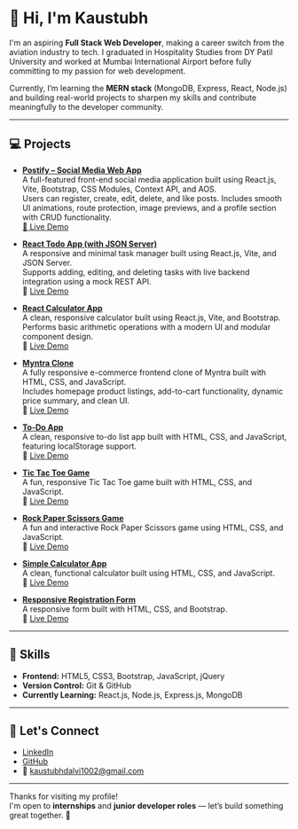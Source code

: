 # 👋 Hi, I'm Kaustubh

I'm an aspiring **Full Stack Web Developer**, making a career switch from the aviation industry to tech. I graduated in Hospitality Studies from DY Patil University and worked at Mumbai International Airport before fully committing to my passion for web development.

Currently, I’m learning the **MERN stack** (MongoDB, Express, React, Node.js) and building real-world projects to sharpen my skills and contribute meaningfully to the developer community.

---

## 💻 Projects

- [**Postify – Social Media Web App**](https://github.com/Kaustubh-Dalvi1001/Postify-Frontend-Social-Media-Web-App-React-Vite-MockAPI-.git)  
A full-featured front-end social media application built using React.js, Vite, Bootstrap, CSS Modules, Context API, and AOS.  
Users can register, create, edit, delete, and like posts. Includes smooth UI animations, route protection, image previews, and a profile section with CRUD functionality.  
<a href="https://kaustubh-dalvi1001.github.io/Postify-Frontend-Social-Media-Web-App-React-Vite-MockAPI-/" target="_blank">🔗 Live Demo</a>

- [**React Todo App (with JSON Server)**](https://github.com/Kaustubh-Dalvi1001/React-Todo-App-jsonserver)  
  A responsive and minimal task manager built using React.js, Vite, and JSON Server.  
  Supports adding, editing, and deleting tasks with live backend integration using a mock REST API.  
  🔗 [Live Demo](https://kaustubh-dalvi1001.github.io/React-Todo-App-jsonserver/)

- [**React Calculator App**](https://github.com/Kaustubh-Dalvi1001/React-Calculator-App)  
  A clean, responsive calculator built using React.js, Vite, and Bootstrap.  
  Performs basic arithmetic operations with a modern UI and modular component design.  
  🔗 [Live Demo](https://kaustubh-dalvi1001.github.io/React-Calculator-App/)

- [**Myntra Clone**](https://github.com/Kaustubh-Dalvi1001/Myntra-Clone-Frontend.git)  
  A fully responsive e-commerce frontend clone of Myntra built with HTML, CSS, and JavaScript.  
  Includes homepage product listings, add-to-cart functionality, dynamic price summary, and clean UI.  
  🔗 [Live Demo](https://kaustubh-dalvi1001.github.io/Myntra-Clone-Frontend/)

- [**To-Do App**](https://github.com/Kaustubh-Dalvi1001/To-Do-App-JavaScript.git)  
  A clean, responsive to-do list app built with HTML, CSS, and JavaScript, featuring localStorage support.  
  🔗 [Live Demo](https://kaustubh-dalvi1001.github.io/To-Do-App-JavaScript/)

- [**Tic Tac Toe Game**](https://github.com/Kaustubh-Dalvi1001/Tic-Tac-Toe-Game.git)  
  A fun, responsive Tic Tac Toe game built with HTML, CSS, and JavaScript.  
  🔗 [Live Demo](https://kaustubh-dalvi1001.github.io/Tic-Tac-Toe-Game/)

- [**Rock Paper Scissors Game**](https://github.com/Kaustubh-Dalvi1001/Rock-Paper-Scissors-Game-JS)  
  A fun and interactive Rock Paper Scissors game using HTML, CSS, and JavaScript.  
  🔗 [Live Demo](https://kaustubh-dalvi1001.github.io/Rock-Paper-Scissors-Game-JS/)

- [**Simple Calculator App**](https://github.com/Kaustubh-Dalvi1001/Simple-JavaScript-Calculator)  
  A clean, functional calculator built using HTML, CSS, and JavaScript.  
  🔗 [Live Demo](https://kaustubh-dalvi1001.github.io/Simple-JavaScript-Calculator/)

- [**Responsive Registration Form**](https://github.com/Kaustubh-Dalvi1001/Responsive-Registration-Form-HTML-CSS-Bootstrap)  
  A responsive form built with HTML, CSS, and Bootstrap.  
  🔗 [Live Demo](https://kaustubh-dalvi1001.github.io/Responsive-Registration-Form-HTML-CSS-Bootstrap/)

---

## 🧠 Skills

- **Frontend:** HTML5, CSS3, Bootstrap, JavaScript, jQuery  
- **Version Control:** Git & GitHub  
- **Currently Learning:** React.js, Node.js, Express.js, MongoDB

---

## 🤝 Let's Connect

- [LinkedIn](https://www.linkedin.com/in/kaustubh-dalvi-0431662a8)  
- [GitHub](https://github.com/Kaustubh-Dalvi1001)  
- 📧 kaustubhdalvi1002@gmail.com

---

Thanks for visiting my profile!  
I'm open to **internships** and **junior developer roles** — let’s build something great together. 🚀
